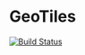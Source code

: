 # GeoTiles

[![Build Status](https://github.com/alex.s.gardner/GeoTiles.jl/actions/workflows/CI.yml/badge.svg?branch=main)](https://github.com/alex.s.gardner/GeoTiles.jl/actions/workflows/CI.yml?query=branch%3Amain)
